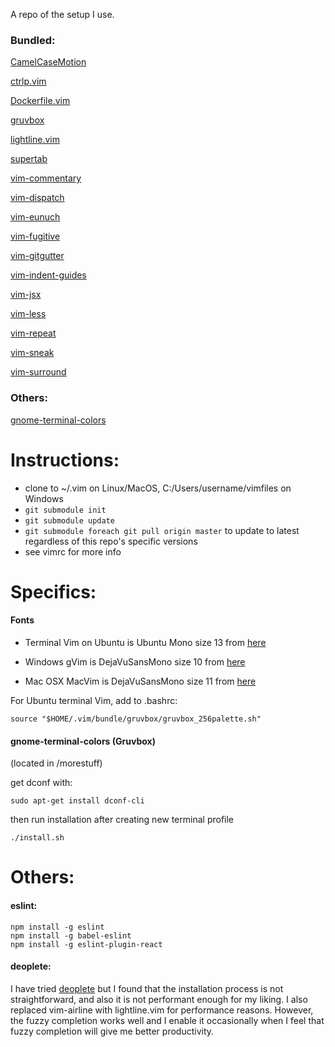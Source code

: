 A repo of the setup I use.

### Bundled:

[CamelCaseMotion](https://github.com/bkad/camelcasemotion)

[ctrlp.vim](https://github.com/ctrlpvim/ctrlp.vim)

[Dockerfile.vim](https://github.com/ekalinin/Dockerfile.vim)

[gruvbox](https://github.com/morhetz/gruvbox/)

[lightline.vim](https://github.com/itchyny/lightline.vim)

[supertab](https://github.com/ervandew/supertab)

[vim-commentary](https://github.com/tpope/vim-commentary)

[vim-dispatch](https://github.com/tpope/vim-dispatch)

[vim-eunuch](https://github.com/tpope/vim-eunuch)

[vim-fugitive](https://github.com/tpope/vim-fugitive)

[vim-gitgutter](https://github.com/airblade/vim-gitgutter)

[vim-indent-guides](https://github.com/nathanaelkane/vim-indent-guides)

[vim-jsx](https://github.com/mxw/vim-jsx)

[vim-less](https://github.com/groenewege/vim-less)

[vim-repeat](https://github.com/tpope/vim-repeat)

[vim-sneak](https://github.com/justinmk/vim-sneak)

[vim-surround](https://github.com/tpope/vim-surround)

### Others:

[gnome-terminal-colors](https://github.com/metalelf0/gnome-terminal-colors)


# Instructions:
* clone to ~/.vim on Linux/MacOS, C:/Users/username/vimfiles on Windows
* `git submodule init`
* `git submodule update`
* `git submodule foreach git pull origin master` to update to latest regardless of this repo's specific versions
* see vimrc for more info

# Specifics:

#### Fonts

* Terminal Vim on Ubuntu is Ubuntu Mono size 13 from [here](https://github.com/powerline/fonts/tree/master/UbuntuMono)

* Windows gVim is DejaVuSansMono size 10 from [here](https://github.com/powerline/fonts/tree/master/DejaVuSansMono)

* Mac OSX MacVim is DejaVuSansMono size 11 from [here](https://github.com/tonsky/FiraCode)

For Ubuntu terminal Vim, add to .bashrc:
~~~
source "$HOME/.vim/bundle/gruvbox/gruvbox_256palette.sh"
~~~
#### gnome-terminal-colors (Gruvbox)

(located in /morestuff)

get dconf with:
~~~
sudo apt-get install dconf-cli
~~~
then run installation after creating new terminal profile
~~~
./install.sh
~~~

# Others:

#### eslint:

~~~
npm install -g eslint
npm install -g babel-eslint
npm install -g eslint-plugin-react
~~~

#### deoplete:
I have tried [deoplete](https://github.com/Shougo/deoplete.nvim) but I found
that the installation process is not straightforward, and also it is not
performant enough for my liking. I also replaced vim-airline with
lightline.vim for performance reasons. However, the fuzzy completion works well
and I enable it occasionally when I feel that fuzzy completion will give me
better productivity.
